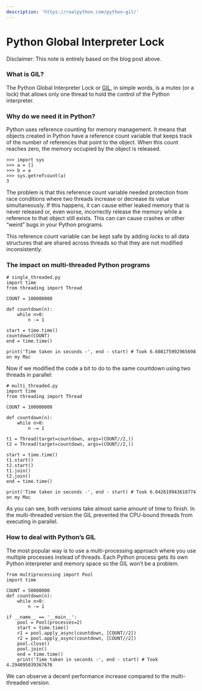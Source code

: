 ```yaml
---
description: 'https://realpython.com/python-gil/'
---
```


# Python Global Interpreter Lock

Disclaimer: This note is entirely based on the blog post above.

### What is GIL?

The Python Global Interpreter Lock or [GIL](https://wiki.python.org/moin/GlobalInterpreterLock), in simple words, is a mutex \(or a lock\) that allows only one thread to hold the control of the Python interpreter.

### Why do we need it in Python?

Python uses reference counting for memory management. It means that objects created in Python have a reference count variable that keeps track of the number of references that point to the object. When this count reaches zero, the memory occupied by the object is released.

```text
>>> import sys
>>> a = []
>>> b = a
>>> sys.getrefcount(a)
3
```

The problem is that this reference count variable needed protection from race conditions where two threads increase or decrease its value simultaneously. If this happens, it can cause either leaked memory that is never released or, even worse, incorrectly release the memory while a reference to that object still exists. This can can cause crashes or other “weird” bugs in your Python programs.

This reference count variable can be kept safe by adding _locks_ to all data structures that are shared across threads so that they are not modified inconsistently.

### The impact on multi-threaded Python programs <a id="the-impact-on-multi-threaded-python-programs"></a>

```text
# single_threaded.py
import time
from threading import Thread

COUNT = 100000000

def countdown(n):
    while n>0:
        n -= 1

start = time.time()
countdown(COUNT)
end = time.time()

print('Time taken in seconds -', end - start) # Took 6.608175992965698 on my Mac
```

Now if we modified the code a bit to do to the same countdown using two threads in parallel: 

```text
# multi_threaded.py
import time
from threading import Thread

COUNT = 100000000

def countdown(n):
    while n>0:
        n -= 1

t1 = Thread(target=countdown, args=(COUNT//2,))
t2 = Thread(target=countdown, args=(COUNT//2,))

start = time.time()
t1.start()
t2.start()
t1.join()
t2.join()
end = time.time()

print('Time taken in seconds -', end - start) # Took 6.042619943618774 on my Mac
```

As you can see, both versions take almost same amount of time to finish. In the multi-threaded version the GIL prevented the CPU-bound threads from executing in parallel.

### How to deal with Python’s GIL <a id="how-to-deal-with-pythons-gil"></a>

The most popular way is to use a multi-processing approach where you use multiple processes instead of threads. Each Python process gets its own Python interpreter and memory space so the GIL won’t be a problem.

```text
from multiprocessing import Pool
import time

COUNT = 50000000
def countdown(n):
    while n>0:
        n -= 1

if __name__ == '__main__':
    pool = Pool(processes=2)
    start = time.time()
    r1 = pool.apply_async(countdown, [COUNT//2])
    r2 = pool.apply_async(countdown, [COUNT//2])
    pool.close()
    pool.join()
    end = time.time()
    print('Time taken in seconds -', end - start) # Took 4.294095039367676
```

We can observe a decent performance increase compared to the multi-threaded version.

